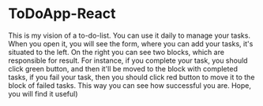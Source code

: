 # ToDoApp-React

This is my vision of a to-do-list. You can use it daily to manage your tasks. When you open it, you will see the form, where you can add your tasks, it's situated to the left. On the right you can see two blocks, which are responsible for result. For instance, if you complete your task, you should click green button, and then it'll be moved to the block with completed tasks, if you fail your task, then you should click red button to move it to the block of failed tasks. This way you can see how successful you are. Hope, you will find it useful)
